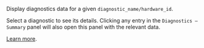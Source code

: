 Display diagnostics data for a given `diagnostic_name/hardware_id`.

Select a diagnostic to see its details. Clicking any entry in the `Diagnostics – Summary` panel will also open this panel with the relevant data.

[Learn more](https://foxglove.dev/docs/panels/diagnostics).
